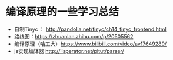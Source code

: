 # 编译原理的一些学习总结


* 自制Tinyc ： http://pandolia.net/tinyc/ch14_tinyc_frontend.html
* 路线图：https://zhuanlan.zhihu.com/p/20505562
* 编译原理（哈工大）https://www.bilibili.com/video/av17649289/
* js实现编译器 http://lisperator.net/pltut/parser/
